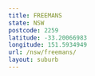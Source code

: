 ```yaml
---
title: FREEMANS
state: NSW
postcode: 2259
latitude: -33.20066983
longitude: 151.5934949
url: /nsw/freemans/
layout: suburb
---
```

